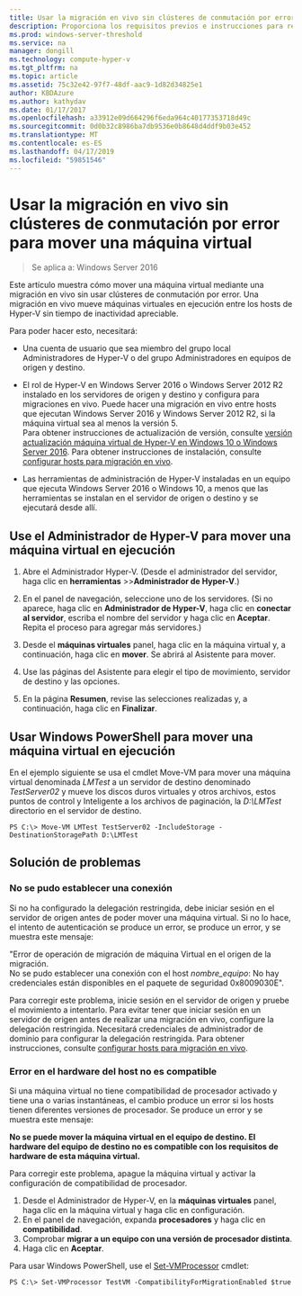 ```yaml
---
title: Usar la migración en vivo sin clústeres de conmutación por error para mover una máquina virtual
description: Proporciona los requisitos previos e instrucciones para realizar una migración en vivo en un entorno independiente.
ms.prod: windows-server-threshold
ms.service: na
manager: dongill
ms.technology: compute-hyper-v
ms.tgt_pltfrm: na
ms.topic: article
ms.assetid: 75c32e42-97f7-48df-aac9-1d82d34825e1
author: KBDAzure
ms.author: kathydav
ms.date: 01/17/2017
ms.openlocfilehash: a33912e09d664296f6eda964c40177353718d49c
ms.sourcegitcommit: 0d0b32c8986ba7db9536e0b8648d4ddf9b03e452
ms.translationtype: MT
ms.contentlocale: es-ES
ms.lasthandoff: 04/17/2019
ms.locfileid: "59851546"
---
```

# <a name="use-live-migration-without-failover-clustering-to-move-a-virtual-machine"></a>Usar la migración en vivo sin clústeres de conmutación por error para mover una máquina virtual

>Se aplica a: Windows Server 2016

Este artículo muestra cómo mover una máquina virtual mediante una migración en vivo sin usar clústeres de conmutación por error. Una migración en vivo mueve máquinas virtuales en ejecución entre los hosts de Hyper-V sin tiempo de inactividad apreciable.   
  
Para poder hacer esto, necesitará:   

- Una cuenta de usuario que sea miembro del grupo local Administradores de Hyper-V o del grupo Administradores en equipos de origen y destino. 
  
- El rol de Hyper-V en Windows Server 2016 o Windows Server 2012 R2 instalado en los servidores de origen y destino y configura para migraciones en vivo. Puede hacer una migración en vivo entre hosts que ejecutan Windows Server 2016 y Windows Server 2012 R2, si la máquina virtual sea al menos la versión 5. <br>Para obtener instrucciones de actualización de versión, consulte [versión actualización máquina virtual de Hyper-V en Windows 10 o Windows Server 2016](..\deploy\Upgrade-virtual-machine-version-in-Hyper-V-on-Windows-or-Windows-Server.md). Para obtener instrucciones de instalación, consulte [configurar hosts para migración en vivo](../deploy/Set-up-hosts-for-live-migration-without-Failover-Clustering.md). 
  
- Las herramientas de administración de Hyper-V instaladas en un equipo que ejecuta Windows Server 2016 o Windows 10, a menos que las herramientas se instalan en el servidor de origen o destino y se ejecutará desde allí.  
   
## <a name="BKMK_Step3"></a>Use el Administrador de Hyper-V para mover una máquina virtual en ejecución  
  
1.  Abre el Administrador Hyper-V. (Desde el administrador del servidor, haga clic en **herramientas** >>**Administrador de Hyper-V**.)  
  
2.  En el panel de navegación, seleccione uno de los servidores. (Si no aparece, haga clic en **Administrador de Hyper-V**, haga clic en **conectar al servidor**, escriba el nombre del servidor y haga clic en **Aceptar**. Repita el proceso para agregar más servidores.)  
  
3.  Desde el **máquinas virtuales** panel, haga clic en la máquina virtual y, a continuación, haga clic en **mover**. Se abrirá al Asistente para mover. 
  
4.  Use las páginas del Asistente para elegir el tipo de movimiento, servidor de destino y las opciones.
  
5.  En la página **Resumen**, revise las selecciones realizadas y, a continuación, haga clic en **Finalizar**.  

## <a name="use-windows-powershell-to-move-a-running-virtual-machine"></a>Usar Windows PowerShell para mover una máquina virtual en ejecución
  
En el ejemplo siguiente se usa el cmdlet Move-VM para mover una máquina virtual denominada *LMTest* a un servidor de destino denominado *TestServer02* y mueve los discos duros virtuales y otros archivos, estos puntos de control y Inteligente a los archivos de paginación, la *D:\LMTest* directorio en el servidor de destino.  
  
```  
PS C:\> Move-VM LMTest TestServer02 -IncludeStorage -DestinationStoragePath D:\LMTest  
```  
  
## <a name="troubleshooting"></a>Solución de problemas

### <a name="failed-to-establish-a-connection"></a>No se pudo establecer una conexión 

Si no ha configurado la delegación restringida, debe iniciar sesión en el servidor de origen antes de poder mover una máquina virtual. Si no lo hace, el intento de autenticación se produce un error, se produce un error, y se muestra este mensaje:  
  
"Error de operación de migración de máquina Virtual en el origen de la migración.  
No se pudo establecer una conexión con el host *nombre_equipo*: No hay credenciales están disponibles en el paquete de seguridad 0x8009030E".
  
 Para corregir este problema, inicie sesión en el servidor de origen y pruebe el movimiento a intentarlo. Para evitar tener que iniciar sesión en un servidor de origen antes de realizar una migración en vivo, configure la delegación restringida. Necesitará credenciales de administrador de dominio para configurar la delegación restringida. Para obtener instrucciones, consulte [configurar hosts para migración en vivo](../deploy/Set-up-hosts-for-live-migration-without-Failover-Clustering.md). 
 
 ### <a name="failed-because-the-host-hardware-isnt-compatible"></a>Error en el hardware del host no es compatible
 
 Si una máquina virtual no tiene compatibilidad de procesador activado y tiene una o varias instantáneas, el cambio produce un error si los hosts tienen diferentes versiones de procesador. Se produce un error y se muestra este mensaje:
 
**No se puede mover la máquina virtual en el equipo de destino. El hardware del equipo de destino no es compatible con los requisitos de hardware de esta máquina virtual.**
 
 Para corregir este problema, apague la máquina virtual y activar la configuración de compatibilidad de procesador.
 
1. Desde el Administrador de Hyper-V, en la **máquinas virtuales** panel, haga clic en la máquina virtual y haga clic en configuración.
2. En el panel de navegación, expanda **procesadores** y haga clic en **compatibilidad**.
3. Comprobar **migrar a un equipo con una versión de procesador distinta**.
4. Haga clic en **Aceptar**.
 
 Para usar Windows PowerShell, use el [Set-VMProcessor](https://technet.microsoft.com/library/hh848533.aspx) cmdlet:
 
  ```
  PS C:\> Set-VMProcessor TestVM -CompatibilityForMigrationEnabled $true
  ```